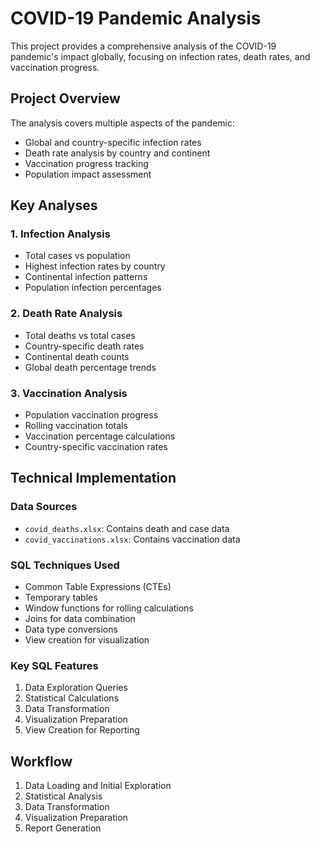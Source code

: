 # COVID-19 Pandemic Analysis

This project provides a comprehensive analysis of the COVID-19 pandemic's impact globally, focusing on infection rates, death rates, and vaccination progress.

## Project Overview

The analysis covers multiple aspects of the pandemic:
- Global and country-specific infection rates
- Death rate analysis by country and continent
- Vaccination progress tracking
- Population impact assessment

## Key Analyses

### 1. Infection Analysis
- Total cases vs population
- Highest infection rates by country
- Continental infection patterns
- Population infection percentages

### 2. Death Rate Analysis
- Total deaths vs total cases
- Country-specific death rates
- Continental death counts
- Global death percentage trends

### 3. Vaccination Analysis
- Population vaccination progress
- Rolling vaccination totals
- Vaccination percentage calculations
- Country-specific vaccination rates

## Technical Implementation

### Data Sources
- `covid_deaths.xlsx`: Contains death and case data
- `covid_vaccinations.xlsx`: Contains vaccination data

### SQL Techniques Used
- Common Table Expressions (CTEs)
- Temporary tables
- Window functions for rolling calculations
- Joins for data combination
- Data type conversions
- View creation for visualization

### Key SQL Features
1. Data Exploration Queries
2. Statistical Calculations
3. Data Transformation
4. Visualization Preparation
5. View Creation for Reporting

## Workflow
1. Data Loading and Initial Exploration
2. Statistical Analysis
3. Data Transformation
4. Visualization Preparation
5. Report Generation 